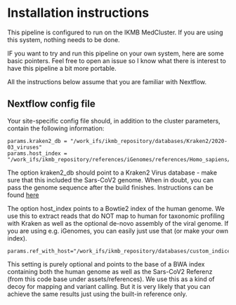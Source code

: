 # Installation instructions

This pipeline is configured to run on the IKMB MedCluster. If you are using this system, nothing needs to be done. 

IF you want to try and run this pipeline on your own system, here are some basic pointers. Feel free to open an issue so 
I know what there is interest to have this pipeline a bit more portable. 

All the instructions below assume that you are familiar with Nextflow. 

## Nextflow config file

Your site-specific config file should, in addition to the cluster parameters, contain the following information:

```
params.kraken2_db = "/work_ifs/ikmb_repository/databases/Kraken2/2020-03_viruses"
params.host_index = "/work_ifs/ikmb_repository/references/iGenomes/references/Homo_sapiens/Ensembl/GRCh37/Sequence/Bowtie2Index/genome"
```

The option kraken2_db should point to a Kraken2 Virus database - make sure that this included the Sars-CoV2 genome. When in doubt, you can pass the genome sequence after the build finishes. 
Instructions can be found [here](https://github.com/DerrickWood/kraken2/wiki/Manual#custom-databases)

The option host_index points to a Bowtie2 index of the human genome. We use this to extract reads that do NOT map to human for taxonomic profiling with Kraken as well as the optional de-novo assembly of the viral genome. 
If you are using e.g. iGenomes, you can easily just use that (or make your own index). 


```
params.ref_with_host="/work_ifs/ikmb_repository/databases/custom_indices/Homo_sapiens_GRCh38_no_alts_with_virus.fa"
```

This setting is purely optional and points to the base of a BWA index containing both the human genome as well as the Sars-CoV2 Referenz (from this code base under assets/references). We use this as a kind of decoy for mapping and variant calling.
But it is very likely that you can achieve the same results just using the built-in reference only. 

